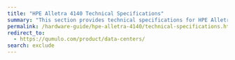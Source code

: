 ```yaml
---
title: "HPE Alletra 4140 Technical Specifications"
summary: "This section provides technical specifications for HPE Alletra 4140 node types."
permalink: /hardware-guide/hpe-alletra-4140/technical-specifications.html
redirect_to:
  - https://qumulo.com/product/data-centers/
search: exclude
---
```

